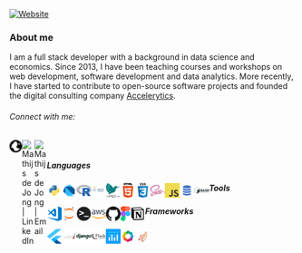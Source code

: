 [![Website](https://img.shields.io/website?label=mathijsdejong.info&style=for-the-badge&url=https%3A%2F%2Fmathijsdejong.info)](https://mathijsdejong.info)

### About me
I am a full stack developer with a background in data science and economics. Since 2013, I have been teaching courses and workshops on web development, software development and data analytics. More recently, I have started to contribute to open-source software projects and founded the digital consulting company [Accelerytics][company].

###### Connect with me:
[<img align="left" alt="mathijsdejong.info" width="22px" src="https://raw.githubusercontent.com/iconic/open-iconic/master/svg/globe.svg" />][website]
[<img align="left" alt="Mathijs de Jong | LinkedIn" width="22px" src="https://cdn.jsdelivr.net/npm/simple-icons@v3/icons/linkedin.svg" />][linkedin]
[<img align="left" alt="Mathijs de Jong | Email" width="22px" src="https://cdn.jsdelivr.net/npm/simple-icons@3.13.0/icons/gmail.svg">][email]

<br />

<h5>Languages</h5>
<p float="left">
    <a href='https://docs.python.org/3/'><img align="left" alt="Python" width="26px" src="icons/python.png" /></a>
    <a href='https://dart.dev/'><img align="left" alt="Dart" width="26px" src="icons/dart.svg" /></a>
    <a href='https://www.r-project.org/'><img align="left" alt="R" width="26px" src="icons/r.png" /></a>
    <a href='https://docs.oracle.com/javase/7/docs/technotes/guides/language/'><img align="left" alt="Java" width="26px" src="icons/java.png" /></a>
    <a href='https://www.latex-project.org/'><img align="left" alt="LaTeX" width="26px" src="icons/latex.png" /></a>
    <img align="left" alt="HTML5" width="26px" src="icons/html.png" />
    <img align="left" alt="CSS3" width="26px" src="icons/css.png" />
    <img align="left" alt="Sass" width="26px" src="icons/sass.png" />
    <img align="left" alt="JavaScript" width="26px" src="icons/javascript.png" />
    <img align="left" alt="SQL" width="26px" src="icons/sql.png" />
    <img align="left" alt="Bash" width="26px" src="icons/bash.png" />  
</p>

<h5>Tools</h5>
<p float="left">
    <a href='https://code.visualstudio.com'><img align="left" alt="Visual Studio Code" width="26px" src="icons/visual-studio-code.png" /></a>
    <a href='https://jupyter.org/'><img align="left" alt="Jupyter Notebook" width="26px" src="icons/jupyter-notebook.png" /></a>
    <img align="left" alt="Terminal" width="26px" src="icons/terminal.png" />
    <a href='https://aws.amazon.com'><img align="left" alt="Amazon Web Services" width="26px" src="icons/aws.png" /></a>
    <a href='https://github.com'><img align="left" alt="GitHub" width="26px" src="icons/github.png" /></a>
    <a href='https://figma.com'><img align="left" alt="Figma" height="26px" src="icons/figma.svg" /></a>
    <a href='https://notion.so'><img align="left" alt="Notion" width="26px" src="icons/notion.png" /></a>  
</p>

<h5>Frameworks</h5>
<p float="left">
    <a href='https://flutter.dev'><img align="left" alt="Flutter" height="26px" width="26px" src="icons/flutter.png" /></a>
    <a href='https://jekyllrb.com'><img align="left" alt="Jekyll" width="26px" src="icons/jekyll.png" /></a>
    <a href='https://www.djangoproject.com/'><img align="left" alt="Django" width="26px" src="icons/django.png" /></a>
    <a href='https://palletsprojects.com/p/flask/'><img align="left" alt="Flask" width="26px" src="icons/flask.png" /></a>
    <a href='https://plotly.com'><img align="left" alt="Plotly Dash" width="26px" src="icons/plotly.svg" /></a>
    <a href='https://bokeh.org'><img align="left" alt="Bokeh" width="26px" src="icons/bokeh.png" /></a>
    <a href='https://dask.org'><img align="left" alt="Dask" width="26px" src="icons/dask.svg" /></a>
</p>

[website]: https://mathijsdejong.info
[company]: https://accelerytics.com
[linkedin]: https://linkedin.com/in/mathijsdejong995/
[email]: mathijs@accelerytics.com